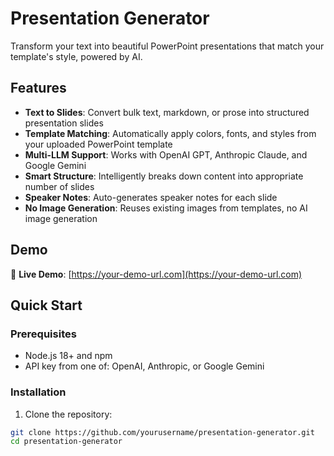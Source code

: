 # Presentation Generator

Transform your text into beautiful PowerPoint presentations that match your template's style, powered by AI.

## Features

- **Text to Slides**: Convert bulk text, markdown, or prose into structured presentation slides
- **Template Matching**: Automatically apply colors, fonts, and styles from your uploaded PowerPoint template
- **Multi-LLM Support**: Works with OpenAI GPT, Anthropic Claude, and Google Gemini
- **Smart Structure**: Intelligently breaks down content into appropriate number of slides
- **Speaker Notes**: Auto-generates speaker notes for each slide
- **No Image Generation**: Reuses existing images from templates, no AI image generation

## Demo

🔗 **Live Demo**: [https://your-demo-url.com](https://your-demo-url.com)

## Quick Start

### Prerequisites

- Node.js 18+ and npm
- API key from one of: OpenAI, Anthropic, or Google Gemini

### Installation

1. Clone the repository:
```bash
git clone https://github.com/yourusername/presentation-generator.git
cd presentation-generator
